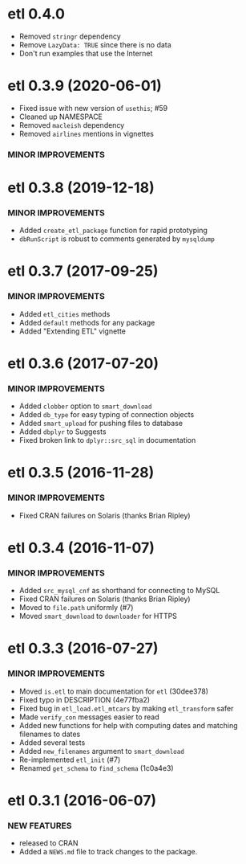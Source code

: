 # etl 0.4.0

* Removed `stringr` dependency
* Remove `LazyData: TRUE` since there is no data
* Don't run examples that use the Internet

# etl 0.3.9 (2020-06-01)

* Fixed issue with new version of `usethis`; #59
* Cleaned up NAMESPACE
* Removed `macleish` dependency
* Removed `airlines` mentions in vignettes

### MINOR IMPROVEMENTS

# etl 0.3.8 (2019-12-18)

### MINOR IMPROVEMENTS

* Added `create_etl_package` function for rapid prototyping
* `dbRunScript` is robust to comments generated by `mysqldump`

# etl 0.3.7 (2017-09-25)

### MINOR IMPROVEMENTS

* Added `etl_cities` methods
* Added `default` methods for any package
* Added "Extending ETL" vignette

# etl 0.3.6 (2017-07-20)

### MINOR IMPROVEMENTS

* Added `clobber` option to `smart_download`
* Added `db_type` for easy typing of connection objects
* Added `smart_upload` for pushing files to database
* Added `dbplyr` to Suggests
* Fixed broken link to `dplyr::src_sql` in documentation

# etl 0.3.5 (2016-11-28)

### MINOR IMPROVEMENTS

* Fixed CRAN failures on Solaris (thanks Brian Ripley)

# etl 0.3.4 (2016-11-07)

### MINOR IMPROVEMENTS

* Added `src_mysql_cnf` as shorthand for connecting to MySQL
* Fixed CRAN failures on Solaris (thanks Brian Ripley)
* Moved to `file.path` uniformly (#7)
* Moved `smart_download` to `downloader` for HTTPS

# etl 0.3.3 (2016-07-27)

### MINOR IMPROVEMENTS

* Moved `is.etl` to main documentation for `etl` (30dee378)
* Fixed typo in DESCRIPTION (4e77fba2)
* Fixed bug in `etl_load.etl_mtcars` by making `etl_transform` safer
* Made `verify_con` messages easier to read
* Added new functions for help with computing dates and matching filenames to dates
* Added several tests
* Added `new_filenames` argument to `smart_download`
* Re-implemented `etl_init` (#7)
* Renamed `get_schema` to `find_schema` (1c0a4e3)

# etl 0.3.1 (2016-06-07)

### NEW FEATURES

* released to CRAN
* Added a `NEWS.md` file to track changes to the package.



